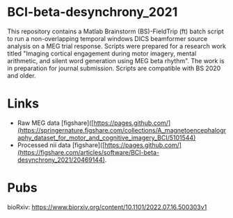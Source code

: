 # BCI-beta-desynchrony_2021
This repository contains a Matlab Brainstorm (BS)-FieldTrip (ft) batch script to run a non-overlapping temporal windows DICS beamformer source analysis on a MEG trial response. Scripts were prepared for a research work titled "Imaging cortical engagement during motor imagery, mental arithmetic, and silent word generation using MEG beta rhythm". The work is in preparation for journal submission. Scripts are compatible with BS 2020 and older.

# Links
 - Raw MEG data [figshare]([https://pages.github.com/](https://springernature.figshare.com/collections/A_magnetoencephalography_dataset_for_motor_and_cognitive_imagery_BCI/5101544)
 - Processed nii data [figshare]([https://pages.github.com/](https://figshare.com/articles/software/BCI-beta-desynchrony_2021/20469144).

# Pubs
bioRxiv: https://www.biorxiv.org/content/10.1101/2022.07.16.500303v1
